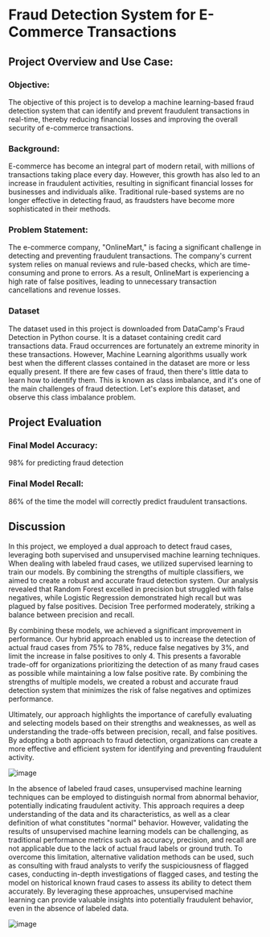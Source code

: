 # Fraud Detection System for E-Commerce Transactions

## Project Overview and Use Case:

### Objective:

The objective of this project is to develop a machine learning-based fraud detection system that can identify and prevent fraudulent transactions in real-time, thereby reducing financial losses and improving the overall security of e-commerce transactions.

### Background:

E-commerce has become an integral part of modern retail, with millions of transactions taking place every day. However, this growth has also led to an increase in fraudulent activities, resulting in significant financial losses for businesses and individuals alike. Traditional rule-based systems are no longer effective in detecting fraud, as fraudsters have become more sophisticated in their methods.

### Problem Statement:

The e-commerce company, "OnlineMart," is facing a significant challenge in detecting and preventing fraudulent transactions. The company's current system relies on manual reviews and rule-based checks, which are time-consuming and prone to errors. As a result, OnlineMart is experiencing a high rate of false positives, leading to unnecessary transaction cancellations and revenue losses.

### Dataset
The dataset used in this project is downloaded from DataCamp's Fraud Detection in Python course. It is a dataset containing credit card transactions data. Fraud occurrences are fortunately an extreme minority in these transactions. However, Machine Learning algorithms usually work best when the different classes contained in the dataset are more or less equally present. If there are few cases of fraud, then there's little data to learn how to identify them. This is known as class imbalance, and it's one of the main challenges of fraud detection. Let's explore this dataset, and observe this class imbalance problem.

## Project Evaluation
### Final Model Accuracy:

98% for predicting fraud detection
### Final Model Recall:

86% of the time the model will correctly predict fraudulent transactions.

## Discussion
In this project, we employed a dual approach to detect fraud cases, leveraging both supervised and unsupervised machine learning techniques. When dealing with labeled fraud cases, we utilized supervised learning to train our models. By combining the strengths of multiple classifiers, we aimed to create a robust and accurate fraud detection system. Our analysis revealed that Random Forest excelled in precision but struggled with false negatives, while Logistic Regression demonstrated high recall but was plagued by false positives. Decision Tree performed moderately, striking a balance between precision and recall.

By combining these models, we achieved a significant improvement in performance. Our hybrid approach enabled us to increase the detection of actual fraud cases from 75% to 78%, reduce false negatives by 3%, and limit the increase in false positives to only 4. This presents a favorable trade-off for organizations prioritizing the detection of as many fraud cases as possible while maintaining a low false positive rate. By combining the strengths of multiple models, we created a robust and accurate fraud detection system that minimizes the risk of false negatives and optimizes performance.

Ultimately, our approach highlights the importance of carefully evaluating and selecting models based on their strengths and weaknesses, as well as understanding the trade-offs between precision, recall, and false positives. By adopting a both approach to fraud detection, organizations can create a more effective and efficient system for identifying and preventing fraudulent activity.

![image](https://github.com/user-attachments/assets/93480efd-8d29-4c49-b69c-507c0df60ac7)

In the absence of labeled fraud cases, unsupervised machine learning techniques can be employed to distinguish normal from abnormal behavior, potentially indicating fraudulent activity. This approach requires a deep understanding of the data and its characteristics, as well as a clear definition of what constitutes "normal" behavior. However, validating the results of unsupervised machine learning models can be challenging, as traditional performance metrics such as accuracy, precision, and recall are not applicable due to the lack of actual fraud labels or ground truth. To overcome this limitation, alternative validation methods can be used, such as consulting with fraud analysts to verify the suspiciousness of flagged cases, conducting in-depth investigations of flagged cases, and testing the model on historical known fraud cases to assess its ability to detect them accurately. By leveraging these approaches, unsupervised machine learning can provide valuable insights into potentially fraudulent behavior, even in the absence of labeled data.

![image](https://github.com/user-attachments/assets/4bb0b459-0e4f-46c6-bc57-0291f6b3c0c3)



